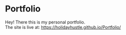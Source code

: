 # Portfolio
Hey! There this is my personal portfolio.<br>
The site is live at: https://holidayhustle.github.io/Portfolio/
